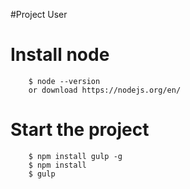 #Project User

# Install node
		
		$ node --version
		or download https://nodejs.org/en/

# Start the project
		
		$ npm install gulp -g
		$ npm install
		$ gulp

		
